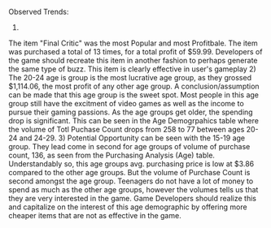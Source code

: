 Observed Trends:

1)
  The item "Final Critic" was the most Popular and most Profitbale. The item was purchased a total of 13 times, for a total profit of $59.99.
  Developers of the game should recreate this item in another fashion to perhaps generate the same type of buzz. This item is clearly effective in user's gameplay
2)
  The 20-24 age is group is the most lucrative age group, as they grossed $1,114.06, the most profit of any other age group. A conclusion/assumption can be made that this age group is the sweet spot. Most people in this age group still have the excitment of video games as well as the income to pursue their gaming passions. As the age groups get older, the spending drop is significant. This can be seen in the Age Demogrpahics table where the volume of Totl Puchase Count drops from 258 to 77 between ages 20-24 and 24-29.
3)
  Potential Opportunity can be seen with the 15-19 age group. They lead come in second for age groups of volume of purchase count, 136, as seen from the Purchasing Analysis (Age) table. Understandably so, this age groups avg. purchasing price is low at $3.86 compared to the other age groups. But the volume of Purchase Count is second amongst the age group.
  Teenagers do not have a lot of money to spend as much as the other age groups, however the volumes tells us that they are very interested in the game. Game Developers should realize this and capitalize on the interest of this age demographic by offering more cheaper items that are not as effective in the game. 